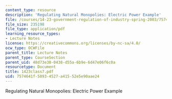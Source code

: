 ```yaml
---
content_type: resource
description: 'Regulating Natural Monopolies: Electric Power Example'
file: /courses/14-23-government-regulation-of-industry-spring-2003/7574641f58934527a41552e5e90aae24_1423class7.pdf
file_size: 235198
file_type: application/pdf
learning_resource_types:
- Lecture Notes
license: https://creativecommons.org/licenses/by-nc-sa/4.0/
ocw_type: OCWFile
parent_title: Lecture Notes
parent_type: CourseSection
parent_uid: 48d73e38-0438-d55a-6b9e-6d47e06f6c0a
resourcetype: Document
title: 1423class7.pdf
uid: 7574641f-5893-4527-a415-52e5e90aae24
---
```

Regulating Natural Monopolies: Electric Power Example